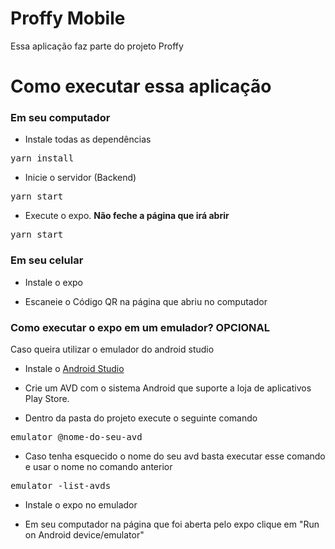 # Proffy Mobile

Essa aplicação faz parte do projeto Proffy

# Como executar essa aplicação

### Em seu computador

- Instale todas as dependências

<pre>yarn install</pre>

- Inicie o servidor (Backend)

<pre>yarn start</pre>

- Execute o expo.
**Não feche a página que irá abrir**

<pre>yarn start</pre>

### Em seu celular

- Instale o expo

- Escaneie o Código QR na página que abriu no computador

### Como executar o expo em um emulador? **OPCIONAL**

Caso queira utilizar o emulador do android studio

- Instale o [Android Studio](https://developer.android.com/studio)

- Crie um AVD com o sistema Android que suporte a loja de aplicativos Play Store.

- Dentro da pasta do projeto execute o seguinte comando

<pre>emulator @nome-do-seu-avd</pre>

- Caso tenha esquecido o nome do seu avd basta executar esse comando e usar o nome no comando anterior

<pre>emulator -list-avds</pre>

- Instale o expo no emulador

- Em seu computador na página que foi aberta pelo expo clique em "Run on Android device/emulator"
